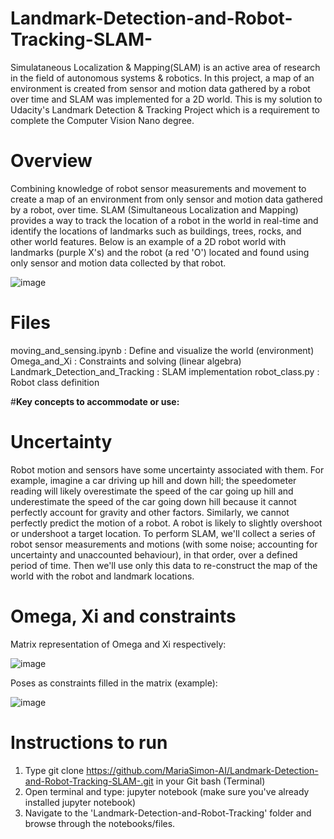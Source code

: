 # Landmark-Detection-and-Robot-Tracking-SLAM-
Simulataneous Localization & Mapping(SLAM) is an active area of research in the field of autonomous systems & robotics. In this project, a map of an environment is created from sensor and motion data gathered by a robot over time and SLAM was implemented for a 2D world. This is my solution to Udacity's Landmark Detection & Tracking Project which is a requirement to complete the Computer Vision Nano degree.

# Overview
Combining knowledge of robot sensor measurements and movement to create a map of an environment from only sensor and motion data gathered by a robot, over time. SLAM (Simultaneous Localization and Mapping) provides a way to track the location of a robot in the world in real-time and identify the locations of landmarks such as buildings, trees, rocks, and other world features.
Below is an example of a 2D robot world with landmarks (purple X's) and the robot (a red 'O') located and found using only sensor and motion data collected by that robot.

![image](https://user-images.githubusercontent.com/59326134/121113734-30015d00-c81b-11eb-8b29-f02d158eaba5.png)

# Files

moving_and_sensing.ipynb : Define and visualize the world (environment)
Omega_and_Xi : Constraints and solving (linear algebra)
Landmark_Detection_and_Tracking : SLAM implementation
robot_class.py : Robot class definition

#**Key concepts to accommodate or use:**

# Uncertainty

Robot motion and sensors have some uncertainty associated with them. For example, imagine a car driving up hill and down hill; the speedometer reading will likely overestimate the speed of the car going up hill and underestimate the speed of the car going down hill because it cannot perfectly account for gravity and other factors. Similarly, we cannot perfectly predict the motion of a robot. A robot is likely to slightly overshoot or undershoot a target location.
To perform SLAM, we'll collect a series of robot sensor measurements and motions (with some noise; accounting for uncertainty and unaccounted behaviour), in that order, over a defined period of time. Then we'll use only this data to re-construct the map of the world with the robot and landmark locations.

# Omega, Xi and constraints

Matrix representation of Omega and Xi respectively:

![image](https://user-images.githubusercontent.com/59326134/121113942-94bcb780-c81b-11eb-959d-dffe58c915d7.png)

Poses as constraints filled in the matrix (example):

![image](https://user-images.githubusercontent.com/59326134/121113971-a2723d00-c81b-11eb-8287-454f187692bf.png)

# Instructions to run

1. Type git clone https://github.com/MariaSimon-AI/Landmark-Detection-and-Robot-Tracking-SLAM-.git in your Git bash (Terminal)
2. Open terminal and type: jupyter notebook (make sure you've already installed jupyter notebook)
3. Navigate to the 'Landmark-Detection-and-Robot-Tracking' folder and browse through the notebooks/files.


